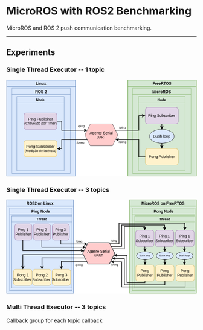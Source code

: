 # MicroROS with ROS2 Benchmarking

MicroROS and ROS 2 push communication benchmarking.

---

## Experiments

  

### Single Thread Executor -- 1 topic


![Ping Pong - 1 topic & Single threaded executor](docs/diagramapingpong.png)
  
  

### Single Thread Executor -- 3 topics

![Ping Pong - 3 topic & Single threaded executor](docs/diagramapingpong3.png)

  

### Multi Thread Executor -- 3 topics

Callback group for each topic callback